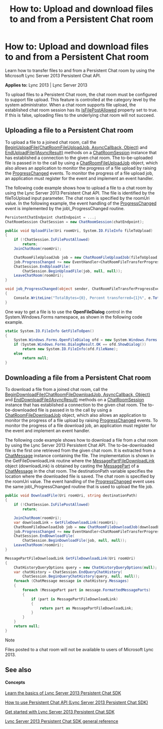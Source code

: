 ﻿---
title: 'How to: Upload and download files to and from a Persistent Chat room'
TOCTitle: 'How to: Upload and download files to and from a Persistent Chat room'
ms:assetid: b9ba6339-00bd-4a33-bad0-3f18178260cd
ms:mtpsurl: https://msdn.microsoft.com/en-us/library/Dn465909(v=office.15)
ms:contentKeyID: 57101435
ms.date: 07/24/2014
mtps_version: v=office.15
dev_langs:
- csharp
---

# How to: Upload and download files to and from a Persistent Chat room

Learn how to transfer files to and from a Persistent Chat room by using the Microsoft Lync Server 2013 Persistent Chat API.


**Applies to:** Lync 2013 | Lync Server 2013

To upload files to a Persistent Chat room, the chat room must be configured to support file upload. This feature is controlled at the category level by the system administrator. When a chat room supports file upload, the established chat room session has its [IsFilePostAllowed](https://msdn.microsoft.com/en-us/library/jj267250\(v=office.15\)) property set to true. If this is false, uploading files to the underlying chat room will not succeed.

## Uploading a file to a Persistent Chat room

To upload a file to a joined chat room, call the [BeginUploadFile(ChatRoomFileUploadJob, AsyncCallback, Object)](https://msdn.microsoft.com/en-us/library/jj266370\(v=office.15\)) and [EndUploadFile(IAsyncResult)](https://msdn.microsoft.com/en-us/library/jj266919\(v=office.15\)) methods on a [ChatRoomSession](https://msdn.microsoft.com/en-us/library/jj265925\(v=office.15\)) instance that has established a connection to the given chat room. The to-be-uploaded file is passed in to the call by using a [ChatRoomFileUploadJob](https://msdn.microsoft.com/en-us/library/jj265934\(v=office.15\)) object, which also allows an application to monitor the progress of a file upload by raising the [ProgressChanged](https://msdn.microsoft.com/en-us/library/jj266417\(v=office.15\)) events. To monitor the progress of a file upload job, an application must register for the event and implement an event handler.

The following code example shows how to upload a file to a chat room by using the Lync Server 2013 Persistent Chat API. The file is identified by the fileToUpload input parameter. The chat room is specified by the roomUri value. In the following example, the event handling of the [ProgressChanged](https://msdn.microsoft.com/en-us/library/jj266417\(v=office.15\)) event is implemented by the job\_ProgressChanged routine.

```csharp
PersistentChatEndpoint chatEndpoint = ...;
ChatRoomSession ChatSession = new ChatRoomSession(chatEndpoint);

public void UploadFile(Uri roomUri, System.IO.FileInfo fileToUpload)
{
    if (!ChatSession.IsFilePostAllowed)
        return;
    JoinChatRoom(roomUri);

    ChatRoomFileUploadJob job = new ChatRoomFileUploadJob(fileToUpload);
    job.ProgressChanged += new EventHandler<ChatRoomFileTransferProgressEventArgs>(job_ProgressChanged);
    ChatSession.EndUploadFile(
        ChatSession.BeginUploadFile(job, null, null));
    LeaveChatRoom(roomUri);
}

void job_ProgressChanged(object sender, ChatRoomFileTransferProgressEventArgs e)
{
    Console.WriteLine("TotalBytes={0}, Percent transferred={1}%", e.TotalBytes, e.PercentTransferred);
}
```

One way to get a file is to use the **OpenFileDialog** control in the System.Windows.Forms namespace, as shown in the following code example.

```csharp
static System.IO.FileInfo GetFileToOpen()
{
    System.Windows.Forms.OpenFileDialog ofd = new System.Windows.Forms.OpenFileDialog();
    if (System.Windows.Forms.DialogResult.OK == ofd.ShowDialog())
        return new System.IO.FileInfo(ofd.FileName);
    else
        return null;
}
```

## Downloading a file from a Persistent Chat room

To download a file from a joined chat room, call the [BeginDownloadFile(ChatRoomFileDownloadJob, AsyncCallback, Object)](https://msdn.microsoft.com/en-us/library/jj266877\(v=office.15\)) and [EndDownloadFile(IAsyncResult)](https://msdn.microsoft.com/en-us/library/jj267254\(v=office.15\)) methods on a [ChatRoomSession](https://msdn.microsoft.com/en-us/library/jj265925\(v=office.15\)) instance that has established a connection to the given chat room. The to-be-downloaded file is passed in to the call by using a [ChatRoomFileDownloadJob](https://msdn.microsoft.com/en-us/library/jj266867\(v=office.15\)) object, which also allows an application to monitor the progress of a file upload by raising [ProgressChanged](https://msdn.microsoft.com/en-us/library/jj265868\(v=office.15\)) events. To monitor the progress of a file download job, an application must register for the event and implement an event handler.

The following code example shows how to download a file from a chat room by using the Lync Server 2013 Persistent Chat API. The to-be-downloaded file is the first one retrieved from the given chat room. It is extracted from a [ChatMessage](https://msdn.microsoft.com/en-us/library/jj266914\(v=office.15\)) instance containing the file. The implementation is shown in the GetFileDownloadLink routine where the [MessagePartFileDownloadLink](https://msdn.microsoft.com/en-us/library/jj265937\(v=office.15\)) object (downloadLink) is obtained by casting the [MessagePart](https://msdn.microsoft.com/en-us/library/jj265942\(v=office.15\)) of a [ChatMessage](https://msdn.microsoft.com/en-us/library/jj266914\(v=office.15\)) in the chat room. The destinationPath variable specifies the location where the downloaded file is saved. The chat room is specified by the roomUri value. The event handling of the [ProgressChanged](https://msdn.microsoft.com/en-us/library/jj265868\(v=office.15\)) event uses the same job\_ProgressChanged routine that is used to upload the file job.

```csharp
public void DownloadFile(Uri roomUri, string destinationPath)
{
    if (!ChatSession.IsFilePostAllowed)
        return;

    JoinChatRoom(roomUri);
    var downloadLink = GetFileDownloadLink(roomUri);
    ChatRoomFileDownloadJob job = new ChatRoomFileDownloadJob(downloadLink, destinationPath);
    job.ProgressChanged += new EventHandler<ChatRoomFileTransferProgressEventArgs>(job_ProgressChanged);
    ChatSession.EndDownloadFile(
        ChatSession.BeginDownloadFile(job, null, null));
    LeaveChatRoom(roomUri);
}

MessagePartFileDownloadLink GetFileDownloadLink(Uri roomUri)
{
    ChatHistoryQueryOptions query = new ChatHistoryQueryOptions(null);            
    var chatHistory = ChatSession.EndQueryChatHistory(
        ChatSession.BeginQueryChatHistory(query, null, null));
    foreach (ChatMessage message in chatHistory.Messages)
    {
        foreach (MessagePart part in message.FormattedMessageParts)
        {
            if (part is MessagePartFileDownloadLink)
            {
                return part as MessagePartFileDownloadLink;
            }
        }
    }
    return null;
}
```


> [!NOTE]
> <P>Files posted to a chat room will not be available to users of Microsoft Lync 2013.</P>



## See also

#### Concepts

[Learn the basics of Lync Server 2013 Persistent Chat SDK](learn-the-basics-of-lync-server-2013-persistent-chat-sdk.md)

[How to use Persistent Chat API (Lync Server 2013 Persistent Chat SDK)](how-to-use-persistent-chat-api-lync-server-2013-persistent-chat-sdk.md)

[Get started with Lync Server 2013 Persistent Chat SDK](get-started-with-lync-server-2013-persistent-chat-sdk.md)

[Lync Server 2013 Persistent Chat SDK general reference](lync-server-2013-persistent-chat-sdk-general-reference.md)

